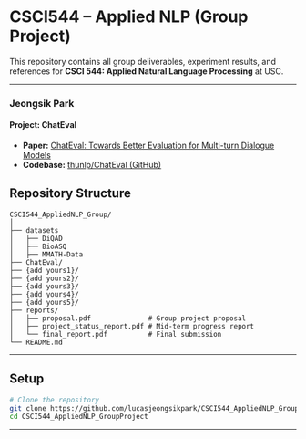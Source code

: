 # CSCI544 – Applied NLP (Group Project)

This repository contains all group deliverables, experiment results, and references for **CSCI 544: Applied Natural Language Processing** at USC.

---

### **Jeongsik Park**

#### Project: ChatEval

- **Paper:** [ChatEval: Towards Better Evaluation for Multi-turn Dialogue Models](https://arxiv.org/abs/2308.07201)
- **Codebase:** [thunlp/ChatEval (GitHub)](https://github.com/thunlp/ChatEval)

## Repository Structure

```
CSCI544_AppliedNLP_Group/
│
├── datasets
│   ├── DiQAD
│   ├── BioASQ
│   ├── MMATH-Data
├── ChatEval/
├── {add yours1}/
├── {add yours2}/
├── {add yours3}/
├── {add yours4}/
├── {add yours5}/
├── reports/
│   ├── proposal.pdf              # Group project proposal
│   ├── project_status_report.pdf # Mid-term progress report
│   └── final_report.pdf          # Final submission
└── README.md
```

---

## Setup

```bash
# Clone the repository
git clone https://github.com/lucasjeongsikpark/CSCI544_AppliedNLP_GroupProject.git
cd CSCI544_AppliedNLP_GroupProject
```

---
